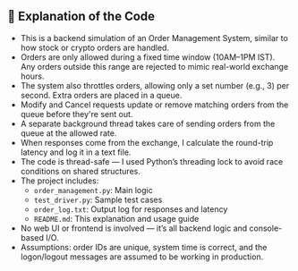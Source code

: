 ## 📘 Explanation of the Code

- This is a backend simulation of an Order Management System, similar to how stock or crypto orders are handled.
- Orders are only allowed during a fixed time window (10AM–1PM IST). Any orders outside this range are rejected to mimic real-world exchange hours.
- The system also throttles orders, allowing only a set number (e.g., 3) per second. Extra orders are placed in a queue.
- Modify and Cancel requests update or remove matching orders from the queue before they're sent out.
- A separate background thread takes care of sending orders from the queue at the allowed rate.
- When responses come from the exchange, I calculate the round-trip latency and log it in a text file.
- The code is thread-safe — I used Python’s threading lock to avoid race conditions on shared structures.
- The project includes:
  - `order_management.py`: Main logic
  - `test_driver.py`: Sample test cases
  - `order_log.txt`: Output log for responses and latency
  - `README.md`: This explanation and usage guide
- No web UI or frontend is involved — it’s all backend logic and console-based I/O.
- Assumptions: order IDs are unique, system time is correct, and the logon/logout messages are assumed to be working in production.
